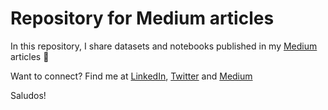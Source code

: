 # Repository for Medium articles
In this repository, I share datasets and notebooks published in my <a href="https://lopezyse.medium.com/">Medium</a> articles :page_facing_up:

Want to connect? Find me at <a href="https://www.linkedin.com/in/lopezyse">LinkedIn</a>, <a href="https://twitter.com/lopezyse">Twitter</a> and <a href="https://lopezyse.medium.com/">Medium</a>

Saludos!

